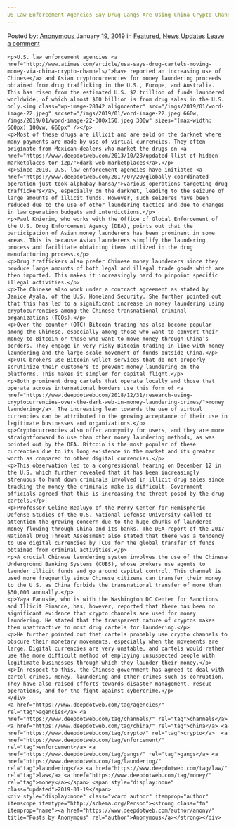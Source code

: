```yaml
---
US Law Enforcement Agencies Say Drug Gangs Are Using China Crypto Channels for Money Laundering"
---
```

<article class="post-listing post-28138 post type-post status-publish format-standard has-post-thumbnail hentry  tag-agencies tag-channels tag-china tag-crypto tag-enforcement tag-gangs tag-laundering tag-law tag-money">
    <div class="post-inner">
        <span>Posted by: <a href="https://www.deepdotweb.com/author/anony/" title="">Anonymous </a></span>
    <span>January 19, 2019</span>
    <span>in <a href="https://www.deepdotweb.com/category/deepdot-news/" rel="category tag">Featured</a>, <a href="https://www.deepdotweb.com/category/news-updates/" rel="category tag">News Updates</a></span>
    <span><a href="https://www.deepdotweb.com/2019/01/19/us-law-enforcement-agencies-say-drug-gangs-are-using-china-crypto-channels-for-money-laundering/#respond">Leave a comment</a></span>
    </p>
    <div class="clear"></div>
    
    <p>U.S. law enforcement agencies <a href="http://www.atimes.com/article/usa-says-drug-cartels-moving-money-via-china-crypto-channels/">have reported an increasing use of Chinese</a> and Asian cryptocurrencies for money laundering proceeds obtained from drug trafficking in the U.S., Europe, and Australia. This has risen from the estimated U.S. $2 trillion of funds laundered worldwide, of which almost $60 billion is from drug sales in the U.S. only.<img class="wp-image-28142 aligncenter" src="/imgs/2019/01/word-image-22.jpeg" srcset="/imgs/2019/01/word-image-22.jpeg 660w, /imgs/2019/01/word-image-22-300x150.jpeg 300w" sizes="(max-width: 660px) 100vw, 660px" /></p>
    <p>Most of these drugs are illicit and are sold on the darknet where many payments are made by use of virtual currencies. They often originate from Mexican dealers who market the drugs on <a href="https://www.deepdotweb.com/2013/10/28/updated-llist-of-hidden-marketplaces-tor-i2p/">dark web marketplaces</a>.</p>
    <p>Since 2010, U.S. law enforcement agencies have initiated <a href="https://www.deepdotweb.com/2017/07/20/globally-coordinated-operation-just-took-alphabay-hansa/">various operations targeting drug traffickers</a>, especially on the darknet, leading to the seizure of large amounts of illicit funds. However, such seizures have been reduced due to the use of other laundering tactics and due to changes in law operation budgets and interdictions.</p>
    <p>Paul Knierim, who works with the Office of Global Enforcement of the U.S. Drug Enforcement Agency (DEA), points out that the participation of Asian money launderers has been prominent in some areas. This is because Asian launderers simplify the laundering process and facilitate obtaining items utilized in the drug manufacturing process.</p>
    <p>Drug traffickers also prefer Chinese money launderers since they produce large amounts of both legal and illegal trade goods which are then imported. This makes it increasingly hard to pinpoint specific illegal activities.</p>
    <p>The Chinese also work under a contract agreement as stated by Janice Ayala, of the U.S. Homeland Security. She further pointed out that this has led to a significant increase in money laundering using cryptocurrencies among the Chinese transnational criminal organizations (TCOs).</p>
    <p>Over the counter (OTC) Bitcoin trading has also become popular among the Chinese, especially among those who want to convert their money to Bitcoin or those who want to move money through China’s borders. They engage in very risky Bitcoin trading in line with money laundering and the large-scale movement of funds outside China.</p>
    <p>OTC brokers use Bitcoin wallet services that do not properly scrutinize their customers to prevent money laundering on the platforms. This makes it simpler for capital flight.</p>
    <p>Both prominent drug cartels that operate locally and those that operate across international borders use this form of <a href="https://www.deepdotweb.com/2018/12/31/research-using-cryptocurrencies-over-the-dark-web-in-money-laundering-crimes/">money laundering</a>. The increasing lean towards the use of virtual currencies can be attributed to the growing acceptance of their use in legitimate businesses and organizations.</p>
    <p>Cryptocurrencies also offer anonymity for users, and they are more straightforward to use than other money laundering methods, as was pointed out by the DEA. Bitcoin is the most popular of these currencies due to its long existence in the market and its greater worth as compared to other digital currencies.</p>
    <p>This observation led to a congressional hearing on December 12 in the U.S. which further revealed that it has been increasingly strenuous to hunt down criminals involved in illicit drug sales since tracking the money the criminals make is difficult. Government officials agreed that this is increasing the threat posed by the drug cartels.</p>
    <p>Professor Celine Realuyo of the Perry Center for Hemispheric Defense Studies of the U.S. National Defense University called to attention the growing concern due to the huge chunks of laundered money flowing through China and its banks. The DEA report of the 2017 National Drug Threat Assessment also stated that there was a tendency to use digital currencies by TCOs for the global transfer of funds obtained from criminal activities.</p>
    <p>A crucial Chinese laundering system involves the use of the Chinese Underground Banking Systems (CUBS), whose brokers use agents to launder illicit funds and go around capital control. This channel is used more frequently since Chinese citizens can transfer their money to the U.S. as China forbids the transnational transfer of more than $50,000 annually.</p>
    <p>Yaya Fanusie, who is with the Washington DC Center for Sanctions and Illicit Finance, has, however, reported that there has been no significant evidence that crypto channels are used for money laundering. He stated that the transparent nature of cryptos makes them unattractive to most drug cartels for laundering.</p>
    <p>He further pointed out that cartels probably use crypto channels to obscure their monetary movements, especially when the movements are large. Digital currencies are very unstable, and cartels would rather use the more difficult method of employing unsuspected people with legitimate businesses through which they launder their money.</p>
    <p>In respect to this, the Chinese government has agreed to deal with cartel crimes, money, laundering and other crimes such as corruption. They have also raised efforts towards disaster management, rescue operations, and for the fight against cybercrime.</p>
    </div>
    <a href="https://www.deepdotweb.com/tag/agencies/" rel="tag">agencies</a> <a href="https://www.deepdotweb.com/tag/channels/" rel="tag">channels</a> <a href="https://www.deepdotweb.com/tag/china/" rel="tag">china</a> <a href="https://www.deepdotweb.com/tag/crypto/" rel="tag">crypto</a>  <a href="https://www.deepdotweb.com/tag/enforcement/" rel="tag">enforcement</a> <a href="https://www.deepdotweb.com/tag/gangs/" rel="tag">gangs</a> <a href="https://www.deepdotweb.com/tag/laundering/" rel="tag">laundering</a> <a href="https://www.deepdotweb.com/tag/law/" rel="tag">law</a> <a href="https://www.deepdotweb.com/tag/money/" rel="tag">money</a></span> <span style="display:none" class="updated">2019-01-19</span>
    <div style="display:none" class="vcard author" itemprop="author" itemscope itemtype="http://schema.org/Person"><strong class="fn" itemprop="name"><a href="https://www.deepdotweb.com/author/anony/" title="Posts by Anonymous" rel="author">Anonymous</a></strong></div>
    
